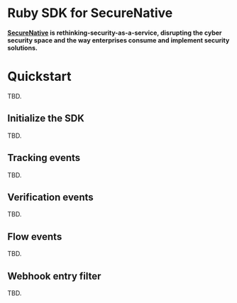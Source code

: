 # Ruby SDK for SecureNative


**[SecureNative](https://www.securenative.com/) is rethinking-security-as-a-service, disrupting the cyber security space and the way enterprises consume and implement security solutions.**

# Quickstart
TBD.

## Initialize the SDK
TBD.

## Tracking events
TBD.

## Verification events
TBD.

## Flow events
TBD.

## Webhook entry filter
TBD.
